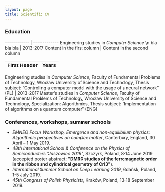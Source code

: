 ```yaml
---
layout: page
title: Scientific CV
---
```


### Education

------------ | -------------
Engineering studies in *Computer Science* \n bla bla bla | 2013-2017
Content in the first column | Content in the second column




First Header | Years
------------ | -------------
Engineering studies in *Computer Science*, Faculty of Fundamental Problems of Technology,
Wrocław University of Science and Technology,
Thesis subject: ”Controlling a computer model with the usage of a neural network” (PL) | 2013-2017
Master’s studies in *Computer Science*, Faculty of Fundamental Problems of Technology,
Wrocław University of Science and Technology, Specialization: Algorithmics,
Thesis subject: ”Implementation of algorithms on a quantum
computer” (ENG)

### Conferences, workshops, summer schools

- *EMNEQ Focus Workshop, Emergence and non-equilibrium physics: Algorithmic perspectives on complex matter*, Canterbury, England, 30 April – 1 May 2019.
- *48th International School & Conference on the Physics of Semiconductors
"Jaszowiec 2019"*, Szczyrk, Poland, 8-14 June 2019 (accepted poster abstract: **"DMRG studies of the ferromagnetic order in the ribbon and cylindrical geometry of CrI3"**).
- *International Summer School on Deep Learning 2019*, Gdańsk, Poland, 1-5 July 2019.
- *45th Congress of Polish Physicists*, Kraków, Poland, 13-18 September 2019.
